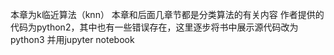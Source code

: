 本章为k临近算法（knn）
本章和后面几章节都是分类算法的有关内容
作者提供的代码为python2，其中也有一些错误存在，这里逐步将书中展示源代码改为python3 并用jupyter notebook
